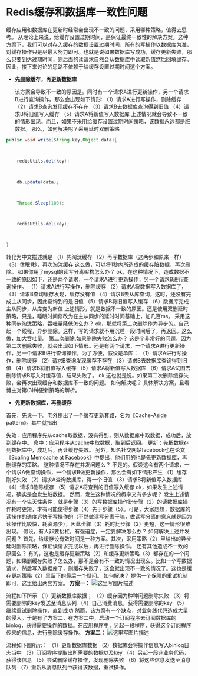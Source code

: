 # Redis缓存和数据库一致性问题

缓存应用和数据库在更新时经常会出现不一致的问题，采用哪种策略，值得去思考。 
从理论上来说，给缓存设置过期时间，是保证最终一致性的解决方案。这种方案下，我们可以对存入缓存的数据设置过期时间，所有的写操作以数据库为准，对缓存操作只是尽最大努力即可。也就是说如果数据库写成功，缓存更新失败，那么只要到达过期时间，则后面的读请求自然会从数据库中读取新值然后回填缓存。因此，接下来讨论的思路不依赖于给缓存设置过期时间这个方案。

- **先删除缓存，再更新数据库**

  该方案会导致不一致的原因是。同时有一个请求A进行更新操作，另一个请求B进行查询操作。那么会出现如下情形: 
  （1）请求A进行写操作，删除缓存 
  （2）请求B查询发现缓存不存在 
  （3）请求B去数据库查询得到旧值 
  （4）请求B将旧值写入缓存 
  （5）请求A将新值写入数据库 
  上述情况就会导致不一致的情形出现。而且，如果不采用给缓存设置过期时间策略，该数据永远都是脏数据。 
  那么，如何解决呢？采用延时双删策略

```java
public void write(String key,Object data){



    redisUtils.del(key);



    db.update(data);



    Thread.Sleep(100);



    redisUtils.del(key);



}
```



转化为中文描述就是 
（1）先淘汰缓存 
（2）再写数据库（这两步和原来一样） 
（3）休眠1秒，再次淘汰缓存 
这么做，可以将1秒内所造成的缓存脏数据，再次删除。 
如果你用了mysql的读写分离架构怎么办？ 
ok，在这种情况下，造成数据不一致的原因如下，还是两个请求，一个请求A进行更新操作，另一个请求B进行查询操作。 
（1）请求A进行写操作，删除缓存 
（2）请求A将数据写入数据库了， 
（3）请求B查询缓存发现，缓存没有值 
（4）请求B去从库查询，这时，还没有完成主从同步，因此查询到的是旧值 
（5）请求B将旧值写入缓存 
（6）数据库完成主从同步，从库变为新值 
上述情形，就是数据不一致的原因。还是使用双删延时策略。只是，睡眠时间修改为在主从同步的延时时间基础上，加几百ms。 
采用这种同步淘汰策略，吞吐量降低怎么办？ 
ok，那就将第二次删除作为异步的。自己起一个线程，异步删除。这样，写的请求就不用沉睡一段时间后了，再返回。这么做，加大吞吐量。 
第二次删除,如果删除失败怎么办？ 
这是个非常好的问题，因为第二次删除失败，就会出现如下情形。还是有两个请求，一个请求A进行更新操作，另一个请求B进行查询操作，为了方便，假设是单库： 
（1）请求A进行写操作，删除缓存 
（2）请求B查询发现缓存不存在 
（3）请求B去数据库查询得到旧值 
（4）请求B将旧值写入缓存 
（5）请求A将新值写入数据库 
（6）请求A试图去删除请求B写入对缓存值，结果失败了。 
ok,这也就是说。如果第二次删除缓存失败，会再次出现缓存和数据库不一致的问题。 
如何解决呢？ 
具体解决方案，且看博主对第(3)种更新策略的解析。

- **先更新数据库，再删缓存**

首先，先说一下。老外提出了一个缓存更新套路，名为《Cache-Aside pattern》。其中就指出

失效：应用程序先从cache取数据，没有得到，则从数据库中取数据，成功后，放到缓存中。 
命中：应用程序从cache中取数据，取到后返回。 
更新：先把数据存到数据库中，成功后，再让缓存失效。 
另外，知名社交网站facebook也在论文《Scaling Memcache at Facebook》中提出，他们用的也是先更新数据库，再删缓存的策略。 
这种情况不存在并发问题么？ 
不是的。假设这会有两个请求，一个请求A做查询操作，一个请求B做更新操作，那么会有如下情形产生 
（1）缓存刚好失效 
（2）请求A查询数据库，得一个旧值 
（3）请求B将新值写入数据库 
（4）请求B删除缓存 
（5）请求A将查到的旧值写入缓存 
ok，如果发生上述情况，确实是会发生脏数据。 
然而，发生这种情况的概率又有多少呢？ 
发生上述情况有一个先天性条件，就是步骤（3）的写数据库操作比步骤（2）的读数据库操作耗时更短，才有可能使得步骤（4）先于步骤（5）。可是，大家想想，数据库的读操作的速度远快于写操作的（不然做读写分离干嘛，做读写分离的意义就是因为读操作比较快，耗资源少），因此步骤（3）耗时比步骤（2）更短，这一情形很难出现。 
假设，有人非要抬杠，有强迫症，一定要解决怎么办？ 
如何解决上述并发问题？ 
首先，给缓存设有效时间是一种方案。其次，采用策略（2）里给出的异步延时删除策略，保证读请求完成以后，再进行删除操作。 
还有其他造成不一致的原因么？ 
有的，这也是缓存更新策略（2）和缓存更新策略（3）都存在的一个问题，如果删缓存失败了怎么办，那不是会有不一致的情况出现么。比如一个写数据请求，然后写入数据库了，删缓存失败了，这会就出现不一致的情况了。这也是缓存更新策略（2）里留下的最后一个疑问。 
如何解决？ 
提供一个保障的重试机制即可，这里给出两套方案。 
**方案一：**
![这里写图片描述]( https://github.com/wind0926/JAVA2020/Redis/img/7)

流程如下所示 
（1）更新数据库数据； 
（2）缓存因为种种问题删除失败 
（3）将需要删除的key发送至消息队列 
（4）自己消费消息，获得需要删除的key 
（5）继续重试删除操作，直到成功 
然而，该方案有一个缺点，对业务线代码造成大量的侵入。于是有了方案二，在方案二中，启动一个订阅程序去订阅数据库的binlog，获得需要操作的数据。在应用程序中，另起一段程序，获得这个订阅程序传来的信息，进行删除缓存操作。 
**方案二：** 
![这里写图片描述](https://github.com/wind0926/JAVA2020/Redis/img/8)

流程如下图所示： 
（1）更新数据库数据 
（2）数据库会将操作信息写入binlog日志当中 
（3）订阅程序提取出所需要的数据以及key 
（4）另起一段非业务代码，获得该信息 
（5）尝试删除缓存操作，发现删除失败 
（6）将这些信息发送至消息队列 
（7）重新从消息队列中获得该数据，重试操作。